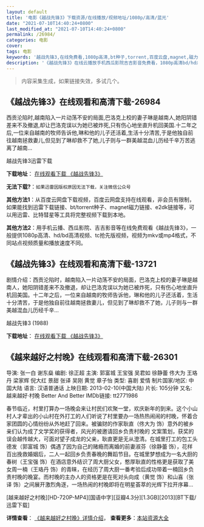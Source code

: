 ```yaml
---
layout: default
title: '电影《越战先锋3》下载资源/在线播放/视频地址/1080p/高清/蓝光'
date: "2021-07-10T14:40:24+0800"
last_modified_at: "2021-07-10T14:40:24+0800"
permalink: /26984/
categories: 电影
cover:
tags: 电影
keywords: '越战先锋3,在线免费看,1080p高清,bt种子,torrent,百度云盘,magnet,磁力链,迅雷下载资源'
description: '《越战先锋3》在线云播放手机西瓜影院吉吉影音免费看，1080p高清bd/hd未删减完整版和tc抢先枪版，mkv/mp4格式，附带bt/torrent种子、magnet/磁力链、百度云盘、网盘资源迅雷下载链接'
---
```


>内容采集生成，如果链接失效，多试几个。


## 《越战先锋3》在线观看和高清下载-26984

西贡沦陷时,越南陷入一片动荡不安的局面,巴洛克上校的妻子琳是越南人,她阳阴错差来不及撤退,却让巴洛克误以为她已被炸死,只有伤心地坐直升机回美国.十二年之后,一位来自越南的牧师告诉他,琳和他的儿子还活着,生活十分清苦,于是他独自前往越南拯救妻儿,但见到了琳却救不了她,儿子则与一群美越混血儿历经千辛万苦逃离了越南...


越战先锋3迅雷下载

**下载地址**： [在线观看下载 《越战先锋3》](https://www.993dy.com//vod-detail-id-14248.html) 


**无法下载?**：`如果迅雷因版权原因无法下载，关注微信公众号 `

**其他方法1**：从百度云网盘下载视频，百度云网盘支持在线观看，非会员有限制，如果能找到迅雷下载链接、bt/torrent种子、magnet磁力链接、e2dk链接等，可以用迅雷、比特彗星等工具将完整视频下载到本地。

**其他方法2**：用手机云播、西瓜影院、吉吉影音等在线免费观看《越战先锋3》，一般提供1080p高清、hd/bd高清视频、tc抢先版视频，视频为mkv或mp4格式，不同站点视频质量和播放速度不同。


## 《越战先锋3》在线观看和高清下载-13721

剧情介绍：西贡沦陷时，越南陷入一片动荡不安的局面，巴洛克上校的妻子琳是越南人，她阳阴错差来不及撤退，却让巴洛克误以为她已被炸死，只有伤心地坐直升机回美国。十二年之后，一位来自越南的牧师告诉他，琳和他的儿子还活着，生活十分清苦，于是他独自前往越南拯救妻儿，但见到了琳却救不了她，儿子则与一群美越混血儿历经千辛...


越战先锋3 (1988)

**下载地址**： [在线观看下载 《越战先锋3》](https://www.btbtdy.me/btdy/dy5635.html) 


## 《越来越好之村晚》在线观看和高清下载-26301

导演: 张一白 谢东燊 编剧: 徐正超 主演: 郭富城 王宝强 吴君如 徐静蕾 佟大为 王珞丹 梁家辉 倪大红 景甜 张译 吴刚 黄觉 章子怡 类型: 喜剧 爱情 制片国家/地区: 中国大陆 语言: 汉语普通话 上映日期: 2013-02-10(中国大陆) 片长: 105分钟 又名: 越来越好·村晚 Better And Better IMDb链接: tt2771986

春节临近，村里打算办一场晚会来让村民们欢聚一堂，欢庆新年的到来。这个小山村人才辈出的小山村在外打工的人们听说了村里要办一场热热闹闹的村晚，怀着合家团圆的心情纷纷从外地赶了回来。被骗财的作家耿直（佟大为 饰）意外的被乡亲们认为成了文学奖的获得者，风光的被邀请回乡负责村晚的 文案策划，获奖的误会越传越大，可面对望子成龙的父亲，耿直更是无从澄清。在城里打工的包工头德发（郭富城 饰）偶遇了因为自己的赌瘾而离婚的前妻淑芬（徐静蕾 饰），花样百出挽救婚姻后，二人一起回乡负责春晚的舞蹈节目。在城里梦想成为一名大厨的春树（王宝强 饰）在酒店意外结识了周大厨父女，憨厚耿直的性格更是获取了美女周一楠（王珞丹 饰）的青睐，在经历了周大厨一番考验后成功带着一楠回乡负责村晚的晚宴。而村晚的主办人的资格更是在死对头向成（黄觉 饰）和山喜（张译 饰）之间展开激烈角逐，一场热闹的村晚即将在明星荟萃的光辉下拉开序幕…


[越来越好之村晚][HD-720P-MP4][国语中字][豆瓣4.3分][1.3GB][2013][BT下载/迅雷下载]

**详情查看**： [《越来越好之村晚》详情介绍](/movie/26301/)， **查看更多**：[本站资源大全](/movie/t/all/)

